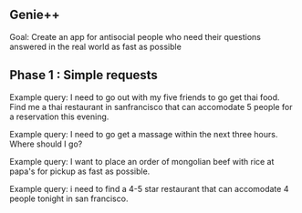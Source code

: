## Genie++

Goal: Create an app for antisocial people who need their questions answered in the real world as fast as possible 

## Phase 1 : Simple requests

Example query: I need to go out with my five friends to go get thai food. Find me a thai restaurant in sanfrancisco that can accomodate 5 people for a reservation this evening.

Example query: I need to go get a massage within the next three hours. Where should I go? 

Example query: I want to place an order of mongolian beef with rice at papa's for pickup as fast as possible. 

Example query: i need to find a 4-5 star restaurant that can accomodate 4 people tonight in san francisco. 

